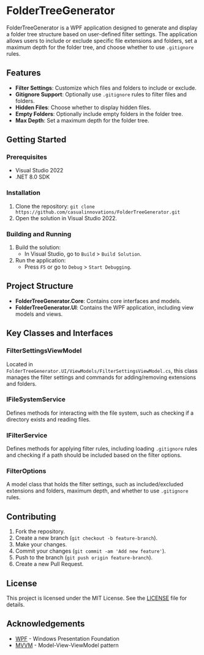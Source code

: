 # FolderTreeGenerator

FolderTreeGenerator is a WPF application designed to generate and display a folder tree structure based on user-defined filter settings. The application allows users to include or exclude specific file extensions and folders, set a maximum depth for the folder tree, and choose whether to use `.gitignore` rules.

## Features

- **Filter Settings**: Customize which files and folders to include or exclude.
- **Gitignore Support**: Optionally use `.gitignore` rules to filter files and folders.
- **Hidden Files**: Choose whether to display hidden files.
- **Empty Folders**: Optionally include empty folders in the folder tree.
- **Max Depth**: Set a maximum depth for the folder tree.

## Getting Started

### Prerequisites

- Visual Studio 2022
- .NET 8.0 SDK

### Installation

1. Clone the repository: ```git clone https://github.com/casualinnovations/FolderTreeGenerator.git```
2. Open the solution in Visual Studio 2022.

### Building and Running

1. Build the solution:
    - In Visual Studio, go to `Build` > `Build Solution`.
2. Run the application:
    - Press `F5` or go to `Debug` > `Start Debugging`.

## Project Structure

- **FolderTreeGenerator.Core**: Contains core interfaces and models.
- **FolderTreeGenerator.UI**: Contains the WPF application, including view models and views.

## Key Classes and Interfaces

### FilterSettingsViewModel

Located in `FolderTreeGenerator.UI/ViewModels/FilterSettingsViewModel.cs`, this class manages the filter settings and commands for adding/removing extensions and folders.

### IFileSystemService

Defines methods for interacting with the file system, such as checking if a directory exists and reading files.

### IFilterService

Defines methods for applying filter rules, including loading `.gitignore` rules and checking if a path should be included based on the filter options.

### FilterOptions

A model class that holds the filter settings, such as included/excluded extensions and folders, maximum depth, and whether to use `.gitignore` rules.

## Contributing

1. Fork the repository.
2. Create a new branch (`git checkout -b feature-branch`).
3. Make your changes.
4. Commit your changes (`git commit -am 'Add new feature'`).
5. Push to the branch (`git push origin feature-branch`).
6. Create a new Pull Request.

## License

This project is licensed under the MIT License. See the [LICENSE](LICENSE) file for details.

## Acknowledgements

- [WPF](https://docs.microsoft.com/en-us/dotnet/desktop/wpf/) - Windows Presentation Foundation
- [MVVM](https://docs.microsoft.com/en-us/xamarin/xamarin-forms/enterprise-application-patterns/mvvm) - Model-View-ViewModel pattern

